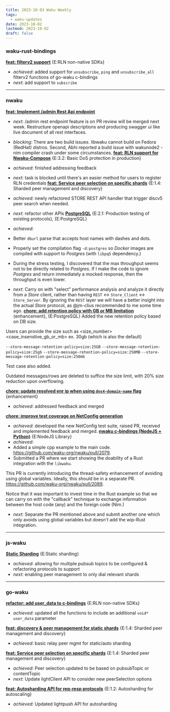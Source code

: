 ```yaml
---
title: 2023-10-03 Waku Weekly
tags:
  - waku-updates
date: 2023-10-02
lastmod: 2023-10-02
draft: false
---
```

### waku-rust-bindings
**[feat: filterv2 support](https://github.com/waku-org/waku-rust-bindings/issues/71)** {E:RLN non-native SDKs}
- _achieved_: added support for `unsubscribe`, `ping` and `unsubscribe_all` filterv2 functions of go-waku c-bindings
- _next_: add support to `subscribe`
---
### nwaku
**[feat: Implement /admin Rest Api endpoint](https://github.com/waku-org/nwaku/issues/2075)**
- _next_: /admin rest endpoint feature is on PR review will be merged next week. Restructure openapi descriptions and producing swagger ui like live document of all rest interfaces.

- _blocking_: There are two build issues. libwaku cannot build on Fedora (RedHat) distros. Second, Abhi reported a build issue with wakunode2 - nim compiler crash under some circumstances.
**[feat: RLN support for Nwaku-Compose](https://github.com/waku-org/nwaku/issues/2051)** {E:3.2: Basic DoS protection in production}
- _achieved_: finished addressing feedback
- _next_: task is blocked until there's an easier method for users to register RLN credentials
**[feat: Service peer selection on specific shards](https://github.com/waku-org/nwaku/issues/1941)** {E:1.4: Sharded peer management and discovery}
- _achieved_: newly refactored STORE REST API handler that trigger discv5 peer search when needed.
- _next_: refactor other APIs
**[PostgreSQL](https://github.com/waku-org/nwaku/issues/1888)** {E:2.1: Production testing of existing protocols}, {E:PostgreSQL}
- _achieved_:
- Better `dburl` parse that accepts host names with dashes and dots.
- Properly set the compilation flag `-d:postgres` so _Docker_ images are compiled with support to _Postgres_ (with `libpq5` dependency.)
- During the stress testing, I discovered that the max throughput seems not to be directly related to _Postgres_. If I make the code to ignore _Postgres_ and return immediately a mocked response, then the throughput is even lower.
- _next_: Carry on with "select" performance analysis and analyze it directly from a _Store_ client, rather than having `REST` <-> `Store_Client` <-> `Store_Server`. By ignoring the `REST` layer we will have a better insight into the actual _Store_ protocol, as @jm-clius recommended to me some time ago.
**[chore: add retention policy with GB or MB limitation](https://github.com/waku-org/nwaku/issues/1885)** {enhancement}, {E:PostgreSQL}
Added the new retention policy based on DB size.

Users can provide the size such as <size_number><case_insenstive_gb_or_mb> ex. 30gb (which is also the default)

`--store-message-retention-policy=size:25GB`
`--store-message-retention-policy=size:25gb`
`--store-message-retention-policy=size:250MB`
`--store-message-retention-policy=size:250mb`

Test case also added.

Outdated messages/rows are deleted to suffice the size limit, with 20% size reduction upon overflowing.

**[chore: update resolved enr ip when using `dns4-domain-name` flag](https://github.com/waku-org/nwaku/issues/1576)** {enhancement}
- _achieved_: addressed feedback and merged

**[chore: improve test coverage on NetConfig generation](https://github.com/waku-org/nwaku/issues/1540)**
- _achieved_: developed the new NetConfig test suite, raised PR, received and implemented feedback and merged.
**[nwaku c-bindings (NodeJS + Python)](https://github.com/waku-org/nwaku/issues/1332)** {E:NodeJS Library}
- _achieved_:
- Added a simple cpp example to the main code. https://github.com/waku-org/nwaku/pull/2079.
- Submitted a PR where we start showing the doability of a Rust integration with the `libwaku`.

This PR is currently introducing the thread-safety enhancement of avoiding using global variables. Ideally, this should be in a separate PR. https://github.com/waku-org/nwaku/pull/2089.

Notice that it was important to invest time in the Rust example so that we can carry on with the "callback" technique to exchange information between the host code (any) and the foreign code (Nim.)

- _next_: Separate the PR mentioned above and submit another one which only avoids using global variables but doesn't add the wip-Rust integration.
---
### js-waku
**[Static Sharding](https://github.com/waku-org/js-waku/issues/1310)** {E:Static sharding}
- _achieved_: allowing for multiple pubsub topics to be configured & refactoring protocols to support
- _next_: enabling peer management to only dial relevant shards
---
### go-waku
**[refactor: add user_data to c-bindings](https://github.com/waku-org/go-waku/issues/788)** {E:RLN non-native SDKs}
- _achieved_: updated all the functions to include an additional `void* user_data` parameter

**[feat: discovery & peer management for static shards](https://github.com/waku-org/go-waku/issues/727)** {E:1.4: Sharded peer management and discovery}
- _achieved_: basic relay peer mgmt for static/auto sharding

**[feat: Service peer selection on specific shards](https://github.com/waku-org/go-waku/issues/680)** {E:1.4: Sharded peer management and discovery}
- _achieved_: Peer selection updated to be based on pubsubTopic or contentTopic
- _next_: Update lightClient API to consider new peerSelection options

**[feat: Autosharding API for req-resp protocols](https://github.com/waku-org/go-waku/issues/673)** {E:1.2: Autosharding for autoscaling}
- _achieved_: Updated lightpush API for autosharding
